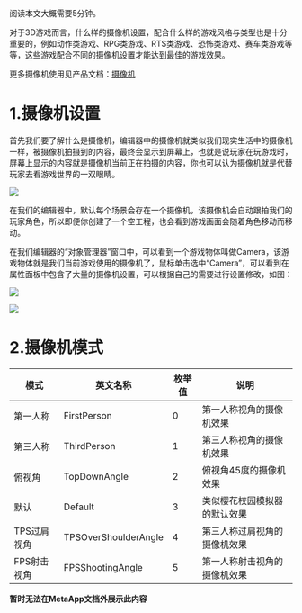 阅读本文大概需要5分钟。

对于3D游戏而言，什么样的摄像机设置，配合什么样的游戏风格与类型也是十分重要的，例如动作类游戏、RPG类游戏、RTS类游戏、恐怖类游戏、赛车类游戏等等，这些游戏配合不同的摄像机设置才能达到最佳的游戏效果。

更多摄像机使用见产品文档：[摄像机](https://meta.feishu.cn/wiki/wikcn10llrOedCZr75NqpbcJMCd)

# 1.摄像机设置

首先我们要了解什么是摄像机，编辑器中的摄像机就类似我们现实生活中的摄像机一样，被摄像机拍摄到的内容，最终会显示到屏幕上，也就是说玩家在玩游戏时，屏幕上显示的内容就是摄像机当前正在拍摄的内容，你也可以认为摄像机就是代替玩家去看游戏世界的一双眼睛。

![](https://meta.feishu.cn/space/api/box/stream/download/asynccode/?code=MjRkNThkYjFiYTgzYTE4MDQxMmFmNjk5ZTI2MzgzY2NfRm0wcG93dkY2M29lTFQwb0RaZWxHZWlMTWw1eWdHMXVfVG9rZW46Ym94Y25Ka2ZLcGZiNjFYcGpZeDA5YWRaaWVnXzE2ODA3MDI1MDk6MTY4MDcwNjEwOV9WNA)

在我们的编辑器中，默认每个场景会存在一个摄像机，该摄像机会自动跟拍我们的玩家角色，所以即便你创建了一个空工程，也会看到游戏画面会随着角色移动而移动。

在我们编辑器的“对象管理器”窗口中，可以看到一个游戏物体叫做Camera，该游戏物体就是我们当前游戏使用的摄像机了，鼠标单击选中“Camera”，可以看到在属性面板中包含了大量的摄像机设置，可以根据自己的需要进行设置修改，如图：

![](https://meta.feishu.cn/space/api/box/stream/download/asynccode/?code=YzM4MGFiZGIwZjIwNjgwNjZmNmM5MWJlYjc0YTFjN2JfTGhydVhabk9FSGpoU3RRMU05REI1aWJmcXJQSzl5eWlfVG9rZW46Ym94Y242eXVld2hHemc3S0x1SThVREk3amRlXzE2ODA3MDI1MDk6MTY4MDcwNjEwOV9WNA)

![](https://meta.feishu.cn/space/api/box/stream/download/asynccode/?code=MWJjYzNjNzFiNmI2NGM0M2M4NzY3OTVkYzYwOTkwMzFfUnlxVkQ4ZTJwOWpGMUZTdG5Ed1lOQUUzMTFHcUtONG1fVG9rZW46Ym94Y25FS0NlMXl6c2lUUWVVQ1JIOUZRRVdoXzE2ODA3MDI1MDk6MTY4MDcwNjEwOV9WNA)

# 2.摄像机模式

| **模式** | **英文名称**   | **枚举值** | **说明**               |
| ---------------- | ---------------------- | ------------------ | ------------------------------ |
| 第一人称       | FirstPerson          | 0                | 第一人称视角的摄像机效果     |
| 第三人称       | ThirdPerson          | 1                | 第三人称视角的摄像机效果     |
| 俯视角         | TopDownAngle         | 2                | 俯视角45度的摄像机效果       |
| 默认           | Default              | 3                | 类似樱花校园模拟器的默认效果 |
| TPS过肩视角    | TPSOverShoulderAngle | 4                | 第三人称过肩视角的摄像机效果 |
| FPS射击视角    | FPSShootingAngle     | 5                | 第一人称射击视角的摄像机效果 |

**暂时无法在MetaApp文档外展示此内容**

